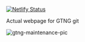 [![Netlify Status](https://api.netlify.com/api/v1/badges/a82edc9c-18b4-42bd-8905-21d05738f60c/deploy-status)](https://app.netlify.com/sites/gtng/deploys)

Actual webpage for GTNG
git 

![gtng-maintenance-pic](https://user-images.githubusercontent.com/26694930/37315354-9c79c4a4-262f-11e8-9da2-9a7cadb0a02e.gif)
